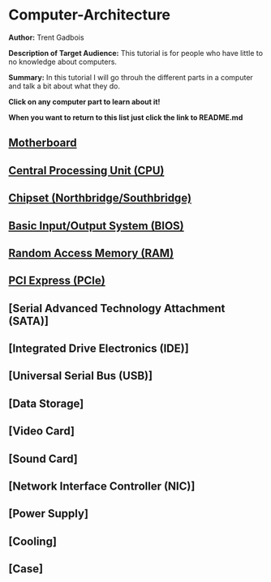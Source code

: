 # Computer-Architecture
**Author:** Trent Gadbois

**Description of Target Audience:** This tutorial is for people who have little to no knowledge about computers.

**Summary:** In this tutorial I will go throuh the different parts in a computer and talk a bit about what they do.






 **Click on any computer part to learn about it!**
 
 **When you want to return to this list just click the link to README.md**
## [Motherboard](Motherboard.md)
## [Central Processing Unit (CPU)](cpu.md)
## [Chipset (Northbridge/Southbridge)](Chipset.md)
## [Basic Input/Output System (BIOS)](bios.md)
## [Random Access Memory (RAM)](ram.md)
## [PCI Express (PCIe)](pcie.md)
## [Serial Advanced Technology Attachment (SATA)]
## [Integrated Drive Electronics (IDE)]
## [Universal Serial Bus (USB)]
## [Data Storage]
## [Video Card]
## [Sound Card]
## [Network Interface Controller (NIC)]
## [Power Supply]
## [Cooling]
## [Case]
